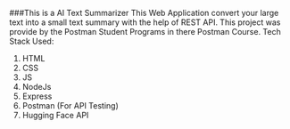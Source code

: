 ###This is a AI Text Summarizer
This Web Application convert your large text into a small text summary with the help of REST API.
This project was provide by the Postman Student Programs in there Postman Course. 
Tech Stack Used:
1. HTML
2. CSS
3. JS
4. NodeJs
5. Express
6. Postman (For API Testing)
7. Hugging Face API
